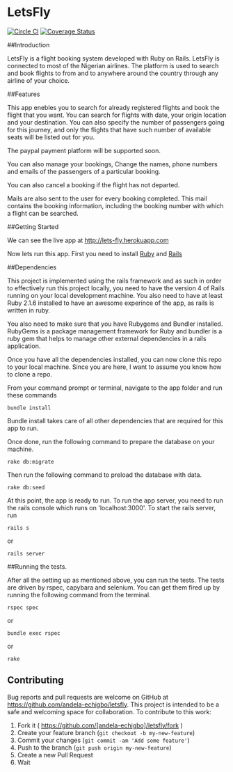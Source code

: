 # LetsFly
[![Circle CI](https://circleci.com/gh/andela-echigbo/LetsFly/tree/master.svg?style=svg)](https://circleci.com/gh/andela-echigbo/LetsFly/tree/master) [![Coverage Status](https://coveralls.io/repos/andela-echigbo/LetsFly/badge.svg?branch=master&service=github)](https://coveralls.io/github/andela-echigbo/LetsFly?branch=master)


##Introduction

LetsFly is a flight booking system developed with Ruby on Rails. LetsFly is connected to most of the Nigerian airlines. The platform is used to search and book flights to from and to anywhere around the country through any airline of your choice.

##Features

This app enebles you to search for already registered flights and book the flight that you want. You can search for flights with date, your origin location and your destination. You can also specify the number of passengers going for this journey, and only the flights that have such number of available seats will be listed out for you.

The paypal payment platform will be supported soon.

You can also manage your bookings, Change the names, phone numbers and emails of the passengers of a particular booking. 

You can also cancel a booking if the flight has not departed.

Mails are also sent to the user for every booking completed. This mail contains the booking information, including the booking number with which a flight can be searched.

##Getting Started

We can see the live app at http://lets-fly.herokuapp.com

Now lets run this app. First you need to install <a href="https://www.ruby-lang.org" target ="blank">Ruby</a>  and <a href="http://rubyonrails.org/" target="blank">Rails</a>

##Dependencies

This project is implemented using the rails framework and as such in order to effectively run this project locally, you need to have the version 4 of Rails running on your local development machine. You also need to have at least Ruby 2.1.6 installed to have an awesome experince of the app, as rails is written in ruby.


You also need to make sure that you have Rubygems and Bundler installed. RubyGems is a package management framework for Ruby and bundler is a ruby gem that helps to manage other external dependencies in a rails application.

Once you have all the dependencies installed, you can now clone this repo to your local machine. Since you are here, I want to assume you know how to clone a repo.

From your command prompt or terminal, navigate to the app folder and run these commands
```
bundle install
```
Bundle install takes care of all other dependencies that are required for this app to run.

Once done, run the following command to prepare the database on your machine.
```
rake db:migrate
```
Then run the following command to preload the database with data.
```
rake db:seed
```
At this point, the app is ready to run. To run the app server, you need to run the rails console which runs on 'localhost:3000'. To start the rails server, run
```
rails s
```
or
```
rails server
```

##Running the tests.

After all the setting up as mentioned above, you can run the tests. The tests are driven by rspec, capybara and selenium. You can get them fired up by running the following command from the terminal.
```
rspec spec
```
or
```
bundle exec rspec
```
or
```
rake
```

## Contributing

Bug reports and pull requests are welcome on GitHub at https://github.com/andela-echigbo/letsfly. This project is intended to be a safe and welcoming space for collaboration. To contribute to this work:

1. Fork it ( https://github.com/[andela-echigbo]/letsfly/fork )
2. Create your feature branch (`git checkout -b my-new-feature`)
3. Commit your changes (`git commit -am 'Add some feature'`)
4. Push to the branch (`git push origin my-new-feature`)
5. Create a new Pull Request
6. Wait
